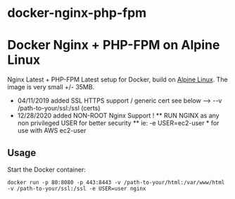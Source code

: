 # docker-nginx-php-fpm
Docker Nginx + PHP-FPM on Alpine Linux
==============================================
Nginx Latest + PHP-FPM Latest setup for Docker, build on [Alpine Linux](http://www.alpinelinux.org/).
The image is very small +/- 35MB.
* 04/11/2019 added SSL HTTPS support / generic cert see below --> --v /path-to-your/ssl:/ssl (certs)
* 12/28/2020 added NON-ROOT Nginx Support ! ** RUN NGINX as any non privileged USER for better security **
ie:  -e USER=ec2-user * for use with AWS ec2-user 

Usage
-----
Start the Docker container:

    docker run -p 80:8080 -p 443:8443 -v /path-to-your/html:/var/www/html -v /path-to-your/ssl:/ssl -e USER=user nginx


